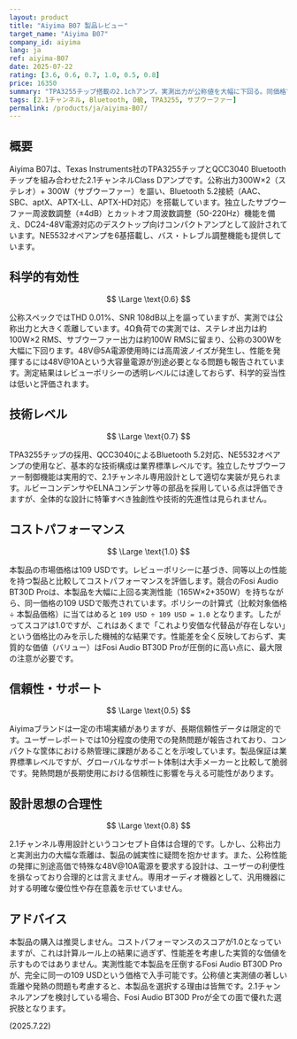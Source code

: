 ```yaml
---
layout: product
title: "Aiyima B07 製品レビュー"
target_name: "Aiyima B07"
company_id: aiyima
lang: ja
ref: aiyima-B07
date: 2025-07-22
rating: [3.6, 0.6, 0.7, 1.0, 0.5, 0.8]
price: 16350
summary: "TPA3255チップ搭載の2.1chアンプ。実測出力が公称値を大幅に下回る。同価格で性能が大幅に優れた代替品が存在するため、実質的な価値は低い。"
tags: [2.1チャンネル, Bluetooth, D級, TPA3255, サブウーファー]
permalink: /products/ja/aiyima-B07/
---
```

## 概要

Aiyima B07は、Texas Instruments社のTPA3255チップとQCC3040 Bluetoothチップを組み合わせた2.1チャンネルClass Dアンプです。公称出力300W×2（ステレオ）+ 300W（サブウーファー）を謳い、Bluetooth 5.2接続（AAC、SBC、aptX、APTX-LL、APTX-HD対応）を搭載しています。独立したサブウーファー周波数調整（±4dB）とカットオフ周波数調整（50-220Hz）機能を備え、DC24-48V電源対応のデスクトップ向けコンパクトアンプとして設計されています。NE5532オペアンプを6基搭載し、バス・トレブル調整機能も提供しています。

## 科学的有効性

$$ \Large \text{0.6} $$

公称スペックではTHD 0.01%、SNR 108dB以上を謳っていますが、実測では公称出力と大きく乖離しています。4Ω負荷での実測では、ステレオ出力は約100W×2 RMS、サブウーファー出力は約100W RMSに留まり、公称の300Wを大幅に下回ります。48V@5A電源使用時には高周波ノイズが発生し、性能を発揮するには48V@10Aという大容量電源が別途必要となる問題も報告されています。測定結果はレビューポリシーの透明レベルには達しておらず、科学的妥当性は低いと評価されます。

## 技術レベル

$$ \Large \text{0.7} $$

TPA3255チップの採用、QCC3040によるBluetooth 5.2対応、NE5532オペアンプの使用など、基本的な技術構成は業界標準レベルです。独立したサブウーファー制御機能は実用的で、2.1チャンネル専用設計として適切な実装が見られます。ルビーコンデンサやELNAコンデンサ等の部品を採用している点は評価できますが、全体的な設計に特筆すべき独創性や技術的先進性は見られません。

## コストパフォーマンス

$$ \Large \text{1.0} $$

本製品の市場価格は109 USDです。レビューポリシーに基づき、同等以上の性能を持つ製品と比較してコストパフォーマンスを評価します。競合のFosi Audio BT30D Proは、本製品を大幅に上回る実測性能（165W×2+350W）を持ちながら、同一価格の109 USDで販売されています。ポリシーの計算式（比較対象価格 ÷ 本製品価格）に当てはめると `109 USD ÷ 109 USD = 1.0` となります。したがってスコアは1.0ですが、これはあくまで「これより安価な代替品が存在しない」という価格比のみを示した機械的な結果です。性能差を全く反映しておらず、実質的な価値（バリュー）はFosi Audio BT30D Proが圧倒的に高い点に、最大限の注意が必要です。

## 信頼性・サポート

$$ \Large \text{0.5} $$

Aiyimaブランドは一定の市場実績がありますが、長期信頼性データは限定的です。ユーザーレポートでは10分程度の使用での発熱問題が報告されており、コンパクトな筐体における熱管理に課題があることを示唆しています。製品保証は業界標準レベルですが、グローバルなサポート体制は大手メーカーと比較して脆弱です。発熱問題が長期使用における信頼性に影響を与える可能性があります。

## 設計思想の合理性

$$ \Large \text{0.8} $$

2.1チャンネル専用設計というコンセプト自体は合理的です。しかし、公称出力と実測出力の大幅な乖離は、製品の誠実性に疑問を抱かせます。また、公称性能の発揮に別途高価で特殊な48V@10A電源を要求する設計は、ユーザーの利便性を損なっており合理的とは言えません。専用オーディオ機器として、汎用機器に対する明確な優位性や存在意義を示せていません。

## アドバイス

本製品の購入は推奨しません。コストパフォーマンスのスコアが1.0となっていますが、これは計算ルール上の結果に過ぎず、性能差を考慮した実質的な価値を示すものではありません。実測性能で本製品を圧倒するFosi Audio BT30D Proが、完全に同一の109 USDという価格で入手可能です。公称値と実測値の著しい乖離や発熱の問題も考慮すると、本製品を選択する理由は皆無です。2.1チャンネルアンプを検討している場合、Fosi Audio BT30D Proが全ての面で優れた選択肢となります。

(2025.7.22)
